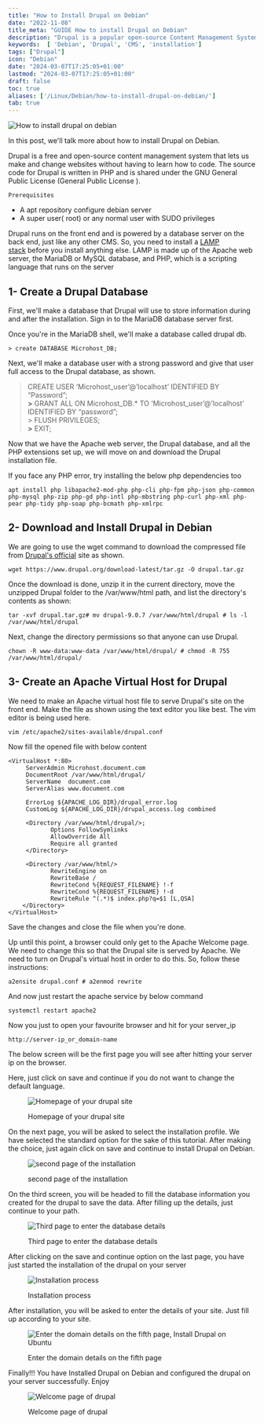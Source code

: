 ```yaml
---
title: "How to Install Drupal on Debian"
date: "2022-11-08"
title_meta: "GUIDE How to install Drupal on Debian"
description: "Drupal is a popular open-source Content Management System (CMS) used for building dynamic websites. This guide outlines installing Drupal on your Debian server."
keywords:  [ 'Debian', 'Drupal', 'CMS', 'installation']
tags: ["Drupal"]
icon: "Debian"
date: "2024-03-07T17:25:05+01:00"
lastmod: "2024-03-07T17:25:05+01:00" 
draft: false
toc: true
aliases: ['/Linux/Debian/how-to-install-drupal-on-debian/']
tab: true
---
```


![How to install drupal on debian](images/How-to-install-drupal-on-debian-1024x576.png)

In this post, we'll talk more about how to install Drupal on Debian.

Drupal is a free and open-source content management system that lets us make and change websites without having to learn how to code. The source code for Drupal is written in PHP and is shared under the GNU General Public License (General Public License ).

```
Prerequisites
```
- A apt repository configure debian server
- A super user( root) or any normal user with SUDO privileges

Drupal runs on the front end and is powered by a database server on the back end, just like any other CMS. So, you need to install a [LAMP stack](https://utho.com/docs/tutorial/how-to-install-lamp-on-ubuntu-18-10/) before you install anything else. LAMP is made up of the Apache web server, the MariaDB or MySQL database, and PHP, which is a scripting language that runs on the server

## 1- Create a Drupal Database

First, we'll make a database that Drupal will use to store information during and after the installation. Sign in to the MariaDB database server first.

Once you're in the MariaDB shell, we'll make a database called drupal db.

```
> create DATABASE Microhost_DB;
```

Next, we'll make a database user with a strong password and give that user full access to the Drupal database, as shown.

> CREATE USER ‘Microhost\_user’@’localhost’ IDENTIFIED BY “Password”;  
> **\>** GRANT ALL ON Microhost\_DB.\* TO ‘Microhost\_user’@’localhost’ IDENTIFIED BY “password”;  
> \> FLUSH PRIVILEGES;  
> **\>** EXIT;

Now that we have the Apache web server, the Drupal database, and all the PHP extensions set up, we will move on and download the Drupal installation file.

If you face any PHP error, try installing the below php dependencies too

```
apt install php libapache2-mod-php php-cli php-fpm php-json php-common php-mysql php-zip php-gd php-intl php-mbstring php-curl php-xml php-pear php-tidy php-soap php-bcmath php-xmlrpc
```
## 2- Download and Install Drupal in Debian

We are going to use the wget command to download the compressed file from [Drupal's official](https://www.drupal.org/download) site as shown.

```
wget https://www.drupal.org/download-latest/tar.gz -O drupal.tar.gz
```
Once the download is done, unzip it in the current directory, move the unzipped Drupal folder to the /var/www/html path, and list the directory's contents as shown:

```
tar -xvf drupal.tar.gz# mv drupal-9.0.7 /var/www/html/drupal # ls -l /var/www/html/drupal
```
Next, change the directory permissions so that anyone can use Drupal.

```
chown -R www-data:www-data /var/www/html/drupal/ # chmod -R 755 /var/www/html/drupal/
```
## 3- Create an Apache Virtual Host for Drupal

We need to make an Apache virtual host file to serve Drupal's site on the front end. Make the file as shown using the text editor you like best. The vim editor is being used here.

```
vim /etc/apache2/sites-available/drupal.conf
```
Now fill the opened file with below content

```
<VirtualHost *:80>
     ServerAdmin Microhost.document.com
     DocumentRoot /var/www/html/drupal/
     ServerName  document.com  
     ServerAlias www.document.com

     ErrorLog ${APACHE_LOG_DIR}/drupal_error.log
     CustomLog ${APACHE_LOG_DIR}/drupal_access.log combined

     <Directory /var/www/html/drupal/>;
            Options FollowSymlinks
            AllowOverride All
            Require all granted
     </Directory>

     <Directory /var/www/html/>
            RewriteEngine on
            RewriteBase /
            RewriteCond %{REQUEST_FILENAME} !-f
            RewriteCond %{REQUEST_FILENAME} !-d
            RewriteRule ^(.*)$ index.php?q=$1 [L,QSA]
    </Directory>
</VirtualHost>

```

Save the changes and close the file when you're done.

Up until this point, a browser could only get to the Apache Welcome page. We need to change this so that the Drupal site is served by Apache. We need to turn on Drupal's virtual host in order to do this. So, follow these instructions:

```
a2ensite drupal.conf # a2enmod rewrite
```
And now just restart the apache service by below command

```
systemctl restart apache2
```
Now you just to open your favourite browser and hit for your server\_ip

```
http://server-ip_or_domain-name
```

The below screen will be the first page you will see after hitting your server ip on the browser.

Here, just click on save and continue if you do not want to change the default language.

<figure>

![Homepage of your drupal site](images/image-356.png)

<figcaption>

Homepage of your drupal site

</figcaption>

</figure>

On the next page, you will be asked to select the installation profile. We have selected the standard option for the sake of this tutorial. After making the choice, just again click on save and continue to install Drupal on Debian.

<figure>

![second page of the installation](images/image-358.png)

<figcaption>

second page of the installation

</figcaption>

</figure>

On the third screen, you will be headed to fill the database information you created for the drupal to save the data. After filling up the details, just continue to your path.

<figure>

![Third page to enter the database details](images/image-360.png)

<figcaption>

Third page to enter the database details

</figcaption>

</figure>

After clicking on the save and continue option on the last page, you have just started the installation of the drupal on your server

<figure>

![Installation process](images/image-361.png)

<figcaption>

Installation process

</figcaption>

</figure>

After installation, you will be asked to enter the details of your site. Just fill up according to your site.

<figure>

![Enter the domain details on the fifth page, Install Drupal on Ubuntu](images/image-362.png)

<figcaption>

Enter the domain details on the fifth page

</figcaption>

</figure>

Finally!!! You have Installed Drupal on Debian and configured the drupal on your server successfully. Enjoy

<figure>

![Welcome page of drupal](images/image-363-1024x508.png)

<figcaption>

Welcome page of drupal

</figcaption>

</figure>
